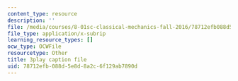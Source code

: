 ```yaml
---
content_type: resource
description: ''
file: /media/courses/8-01sc-classical-mechanics-fall-2016/78712efb088d5e8d8a2c6f129ab7890d_W1lxlbJ0BZU.vtt
file_type: application/x-subrip
learning_resource_types: []
ocw_type: OCWFile
resourcetype: Other
title: 3play caption file
uid: 78712efb-088d-5e8d-8a2c-6f129ab7890d
---
```

